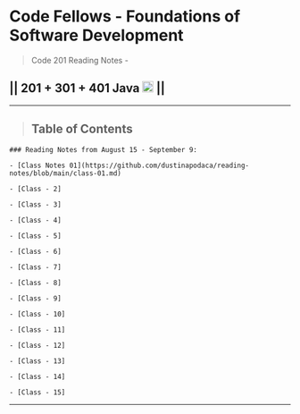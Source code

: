 # Code Fellows - Foundations of Software Development

> Code 201 Reading Notes - 

## || 201 + 301 + 401 Java <img src="https://www.svgrepo.com/show/184143/java.svg"  width="20" height="20"> ||

---

> ## Table of Contents
```
### Reading Notes from August 15 - September 9:

- [Class Notes 01](https://github.com/dustinapodaca/reading-notes/blob/main/class-01.md)

- [Class - 2]

- [Class - 3]

- [Class - 4]

- [Class - 5]

- [Class - 6]

- [Class - 7]

- [Class - 8]

- [Class - 9]

- [Class - 10]

- [Class - 11]

- [Class - 12]

- [Class - 13]

- [Class - 14]

- [Class - 15]
```
---
